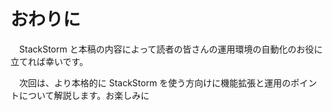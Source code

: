 # おわりに
　StackStorm と本稿の内容によって読者の皆さんの運用環境の自動化のお役に立てれば幸いです。  

　次回は、より本格的に StackStorm を使う方向けに機能拡張と運用のポイントについて解説します。お楽しみに  
